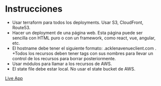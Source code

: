 # Instrucciones

- Usar terraform para todos los deployments. Usar S3, CloudFront, Route53.
- Hacer un deployment de una página web. Esta página puede ser sencilla con HTML puro o con un framework, como react, vue, angular, etc.
- El hostname debe tener el siguiente formato: <Nombre del devops>.acklenavenueclient.com .
  +Todos los recursos deben tener tags con sus nombres para llevar un control de los recursos para borrar posteriormente.
- Usar módulos para llamar a los recursos de AWS.
- El state file debe estar local. No usar el state bucket de AWS.

[Live App](https://darielvasquez.acklenavenueclient.com/)
